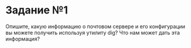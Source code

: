 # Задание №1
Опишите, какую информацию о почтовом сервере и его конфигурации вы можете получить используя утилиту dig? Что нам может дать эта информация? 
